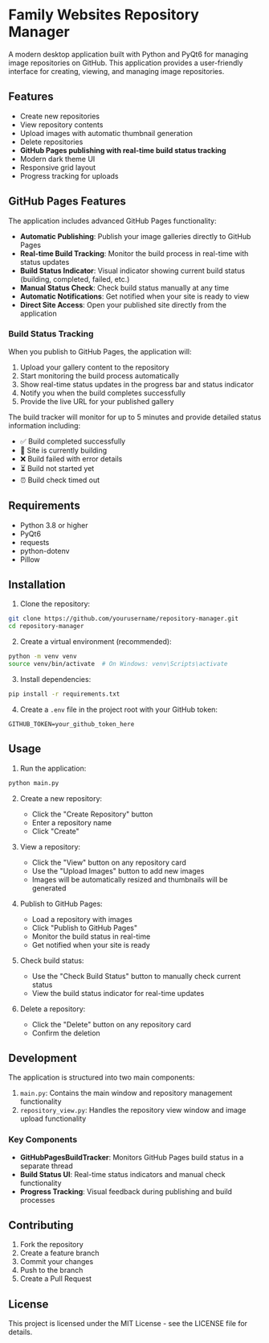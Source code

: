 # Family Websites Repository Manager

A modern desktop application built with Python and PyQt6 for managing image repositories on GitHub. This application provides a user-friendly interface for creating, viewing, and managing image repositories.

## Features

- Create new repositories
- View repository contents
- Upload images with automatic thumbnail generation
- Delete repositories
- **GitHub Pages publishing with real-time build status tracking**
- Modern dark theme UI
- Responsive grid layout
- Progress tracking for uploads

## GitHub Pages Features

The application includes advanced GitHub Pages functionality:

- **Automatic Publishing**: Publish your image galleries directly to GitHub Pages
- **Real-time Build Tracking**: Monitor the build process in real-time with status updates
- **Build Status Indicator**: Visual indicator showing current build status (building, completed, failed, etc.)
- **Manual Status Check**: Check build status manually at any time
- **Automatic Notifications**: Get notified when your site is ready to view
- **Direct Site Access**: Open your published site directly from the application

### Build Status Tracking

When you publish to GitHub Pages, the application will:

1. Upload your gallery content to the repository
2. Start monitoring the build process automatically
3. Show real-time status updates in the progress bar and status indicator
4. Notify you when the build completes successfully
5. Provide the live URL for your published gallery

The build tracker will monitor for up to 5 minutes and provide detailed status information including:
- ✅ Build completed successfully
- 🔄 Site is currently building
- ❌ Build failed with error details
- ⏳ Build not started yet
- ⏰ Build check timed out

## Requirements

- Python 3.8 or higher
- PyQt6
- requests
- python-dotenv
- Pillow

## Installation

1. Clone the repository:
```bash
git clone https://github.com/yourusername/repository-manager.git
cd repository-manager
```

2. Create a virtual environment (recommended):
```bash
python -m venv venv
source venv/bin/activate  # On Windows: venv\Scripts\activate
```

3. Install dependencies:
```bash
pip install -r requirements.txt
```

4. Create a `.env` file in the project root with your GitHub token:
```
GITHUB_TOKEN=your_github_token_here
```

## Usage

1. Run the application:
```bash
python main.py
```

2. Create a new repository:
   - Click the "Create Repository" button
   - Enter a repository name
   - Click "Create"

3. View a repository:
   - Click the "View" button on any repository card
   - Use the "Upload Images" button to add new images
   - Images will be automatically resized and thumbnails will be generated

4. Publish to GitHub Pages:
   - Load a repository with images
   - Click "Publish to GitHub Pages"
   - Monitor the build status in real-time
   - Get notified when your site is ready

5. Check build status:
   - Use the "Check Build Status" button to manually check current status
   - View the build status indicator for real-time updates

6. Delete a repository:
   - Click the "Delete" button on any repository card
   - Confirm the deletion

## Development

The application is structured into two main components:

1. `main.py`: Contains the main window and repository management functionality
2. `repository_view.py`: Handles the repository view window and image upload functionality

### Key Components

- **GitHubPagesBuildTracker**: Monitors GitHub Pages build status in a separate thread
- **Build Status UI**: Real-time status indicators and manual check functionality
- **Progress Tracking**: Visual feedback during publishing and build processes

## Contributing

1. Fork the repository
2. Create a feature branch
3. Commit your changes
4. Push to the branch
5. Create a Pull Request

## License

This project is licensed under the MIT License - see the LICENSE file for details.
